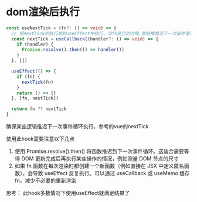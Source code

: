 # dom渲染后执行

```ts
const useNextTick = (fn?: () => void) => {
  // 把nextTick的执行放到useEffect中执行，当fn变化的时候,就会推推迟下一次事件循环
  const nextTick = useCallback((handler?: () => void) => {
    if (handler) {
      Promise.resolve().then(() => handler())
    }
  }, [])

  useEffect(() => {
    if (fn) {
      nextTick(fn)
    }
    return () => {}
  }, [fn, nextTick])

  return fn ?? nextTick
}

```

确保某些逻辑推迟下一次事件循环执行，参考的vue的nextTick

使用此hook需要注意以下几点

1. 使用 Promise.resolve().then() 将函数推迟到下一次事件循环。这适合需要等待 DOM 更新完成后再执行某些操作的情况，例如测量 DOM 节点的尺寸
2. 如果 fn 函数在每次渲染时都创建一个新函数（例如直接在 JSX 中定义匿名函数），会导致 useEffect 反复执行。可以通过 useCallback 或 useMemo 缓存 fn，减少不必要的重新渲染

思考： 此hook多数情况下使用useEffect就满足结果了
